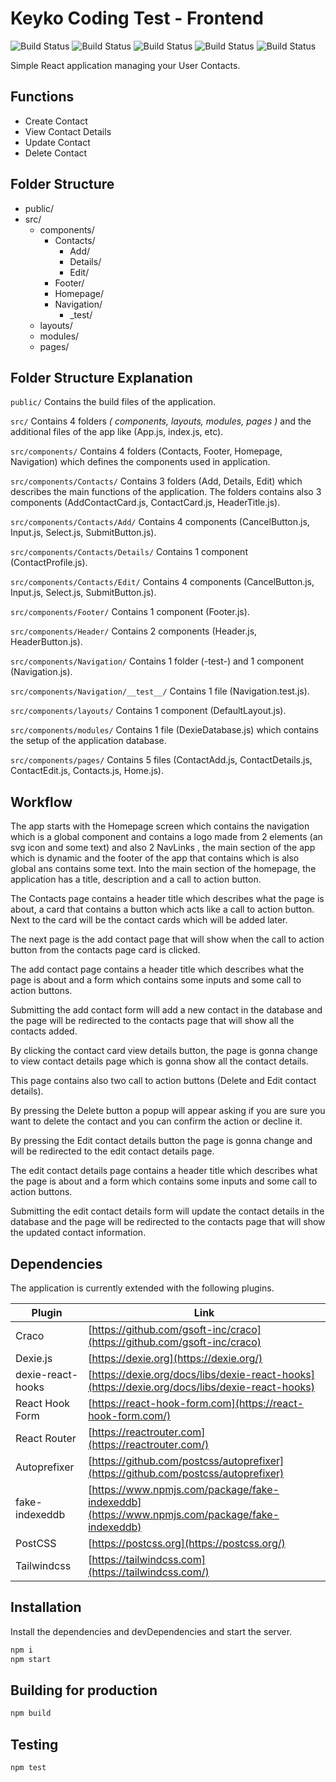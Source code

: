 # Keyko Coding Test - Frontend

![Build Status](https://img.shields.io/badge/JavaScript-323330?style=for-the-badge&logo=javascript&logoColor=F7DF1E) ![Build Status](https://img.shields.io/badge/React-20232A?style=for-the-badge&logo=react&logoColor=61DAFB) ![Build Status](https://img.shields.io/badge/React_Router-CA4245?style=for-the-badge&logo=react-router&logoColor=white) ![Build Status](https://img.shields.io/badge/Tailwind_CSS-38B2AC?style=for-the-badge&logo=tailwind-css&logoColor=white) ![Build Status](https://img.shields.io/badge/Dexie.js-tomato?style=for-the-badge&logo=dexie&logoColor=white) 

Simple React application managing your User Contacts.

## Functions

- Create Contact
- View Contact Details
- Update Contact
- Delete Contact

## Folder Structure

+ public/
+ src/
    + components/
        + Contacts/
            + Add/
            + Details/
            + Edit/
        + Footer/
        + Homepage/
        + Navigation/
            + _test/
    + layouts/
    + modules/
    + pages/

## Folder Structure Explanation

`public/` Contains the build files of the application.

`src/` Contains 4 folders **(* components, layouts, modules, pages *)** and the additional files of the app like (App.js, index.js, etc).

`src/components/` Contains 4 folders (Contacts, Footer, Homepage, Navigation) which defines the components used in application.

`src/components/Contacts/` Contains 3 folders (Add, Details, Edit) which describes the main functions of the application. The folders contains also 3 components (AddContactCard.js, ContactCard.js, HeaderTitle.js).

`src/components/Contacts/Add/` Contains 4 components (CancelButton.js, Input.js, Select.js, SubmitButton.js).

`src/components/Contacts/Details/` Contains 1 component (ContactProfile.js).

`src/components/Contacts/Edit/` Contains 4 components (CancelButton.js, Input.js, Select.js, SubmitButton.js).

`src/components/Footer/` Contains 1 component (Footer.js).

`src/components/Header/` Contains 2 components (Header.js, HeaderButton.js).

`src/components/Navigation/` Contains 1 folder (-test-) and 1 component (Navigation.js).

`src/components/Navigation/__test__/` Contains 1 file (Navigation.test.js).

`src/components/layouts/` Contains 1 component (DefaultLayout.js).

`src/components/modules/` Contains 1 file (DexieDatabase.js) which contains the setup of the application database.

`src/components/pages/` Contains 5 files (ContactAdd.js, ContactDetails.js, ContactEdit.js, Contacts.js, Home.js).

## Workflow
The app starts with the Homepage screen which contains the navigation which is a global component and contains a logo made from 2 elements (an svg icon and some text) and also 2 NavLinks , the main section of the app which is dynamic and the footer of the app that contains which is also global ans contains some text.
Into the main section of the homepage, the application has a title, description and a call to action button.

The Contacts page contains a header title which describes what the page is about, a card that contains a button which acts like a call to action button. Next to the card will be the contact cards which will be added later.

The next page is the add contact page that will show when the call to action button from the contacts page card is clicked.

The add contact page contains a header title which describes what the page is about and a form which contains some inputs and some call to action buttons.

Submitting the add contact form will add a new contact in the database and the page will be redirected to the contacts page that will show all the contacts added.

By clicking the contact card view details button, the page is gonna change to view contact details page which is gonna show all the contact details.

This page contains also two call to action buttons (Delete and Edit contact details).

By pressing the Delete button a popup will appear asking if you are sure you want to delete the contact and you can confirm the action or decline it.

By pressing the Edit contact details button the page is gonna change and will be redirected to the edit contact details page.

The edit contact details page contains a header title which describes what the page is about and a form which contains some inputs and some call to action buttons.

Submitting the edit contact details form will update the contact details in the database and the page will be redirected to the contacts page that will show the updated contact information.

## Dependencies

The application is currently extended with the following plugins.

| Plugin | Link |
| ------ | ------ |
| Craco | [https://github.com/gsoft-inc/craco](https://github.com/gsoft-inc/craco) |
| Dexie.js | [https://dexie.org](https://dexie.org/) |
| dexie-react-hooks | [https://dexie.org/docs/libs/dexie-react-hooks](https://dexie.org/docs/libs/dexie-react-hooks) |
| React Hook Form | [https://react-hook-form.com](https://react-hook-form.com/) |
| React Router | [https://reactrouter.com](https://reactrouter.com/) |
| Autoprefixer | [https://github.com/postcss/autoprefixer](https://github.com/postcss/autoprefixer) |
| fake-indexeddb| [https://www.npmjs.com/package/fake-indexeddb](https://www.npmjs.com/package/fake-indexeddb) |
| PostCSS | [https://postcss.org](https://postcss.org/) |
| Tailwindcss | [https://tailwindcss.com](https://tailwindcss.com/) |

## Installation

Install the dependencies and devDependencies and start the server.

```sh
npm i
npm start
```
## Building for production


```sh
npm build
```

## Testing


```sh
npm test
```